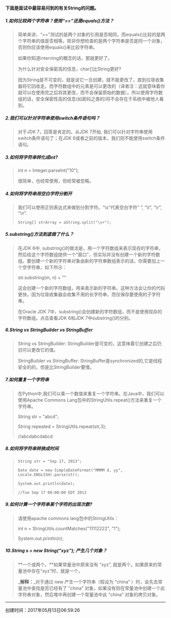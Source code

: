 **下面是面试中最容易问到的有关String的问题。**

##### 1.如何比较两个字符串？使用“==”还是equals\(\)方法？

> 简单来讲，“==”测试的是两个对象的引用是否相同，而equals\(\)比较的是两个字符串的值是否相等。除非你想检查的是两个字符串是否是同一个对象，否则你应该使用equals\(\)来比较字符串。
>
> 如果你知道interning的概念的话，那就更好了。
>
> 为什么针对安全保密高的信息，char\[\]比String更好?
>
> 因为String是不可变的，就是说它一旦创建，就不能更改了，直到垃圾收集器将它回收走。而字符数组中的元素是可以更改的（译者注：这就意味着你就可以在使用完之后将其更改，而不会保留原始的数据）。所以使用字符数组的话，安全保密性高的信息\(如密码之类的\)将不会存在于系统中被他人看到。

##### 2.我们可以针对字符串使用switch条件语句吗？

> 对于JDK 7，回答是肯定的。从JDK 7开始, 我们可以针对字符串使用switch条件语句了；在JDK 6或者之前的版本，我们则不能使用switch条件语句。

##### 3.如何将字符串转化成int?

> int n = Integer.parseInt\("10"\);
>
> 很简单，也经常使用，但经常被忽略。

##### 4.如何将字符串用空白字符分割开

> 我们可以使用正则表达式来做到分割字符。“\s”代表空白字符” “, “\t”, “\r”, “\n”.
>
> `String[] strArray = aString.split("\s+");`

##### 5.substring\(\)方法到底做了什么？

> 在JDK 6中, substring\(\)的做法是，用一个字符数组来表示现存的字符串，然后给这个字符数组提供一个“窗口”，但实际并没有创建一个新的字符数组。要创建一个新的字符串对象由新的字符串数组表示的话，你需要加上一个空字符串，如下所示：
>
> str.substring\(m, n\) + ""
>
> 这会创建一个新的字符数组，用来表示新的字符串。这种方法会让你的代码更快，因为垃圾收集器会收集不用的长字符串，而仅保存要使用的子字符串。
>
> 在Oracle JDK 7中，substring\(\)会创建新的字符数组，而不是使用现存的字符数组。点击查看JDK 6和JDK 7中substring\(\)的分别。

##### 6.String vs StringBuilder vs StringBuffer

> String vs StringBuilder: StringBuilder是可变的，这意味着它创建之后仍旧可以更改它的值。
>
> StringBuilder vs StringBuffer: StringBuffer是synchronized的,它是线程安全的的，但是比StringBuilder要慢。

##### 7.如何重复一个字符串

> 在Python中,我们可以乘一个数值来重复一个字符串。在Java中，我们可以使用Apache Commons Lang包中的StringUtils.repeat\(\)方法来重复一个字符串。
>
> String str = "abcd";
>
> String repeated = StringUtils.repeat\(str,3\);
>
> //abcdabcdabcd

##### 8.如何将字符串转换成时间

> `String str = "Sep 17, 2013";`
>
> `Date date = new SimpleDateFormat("MMMM d, yy", Locale.ENGLISH).parse(str);`
>
> `System.out.println(date);`
>
> `//Tue Sep 17 00:00:00 EDT 2013`

##### 9.如何计算一个字符串某个字符的出现次数?

> 请使用apache commons lang包中的StringUtils：
>
> int n = StringUtils.countMatches\("11112222", "1"\);
>
> System.out.println\(n\);

##### 10.**String s = new String\(“xyz”\); 产生几个对象？**

> **一个或两个。**如果常量池中原来没有 ”xyz”, 就是两个。如果原来的常量池中存在“xyz”时，就是一个。
>
> _**解释：**_对于通过 new 产生一个字符串（假设为 ”china” ）时，会先去常量池中查找是否已经有了 ”china” 对象，如果没有则在常量池中创建一个此字符串对象，然后堆中再创建一个常量池中此 ”china” 对象的拷贝对象。

---

创建时间：2017年05月13日06:59:26

